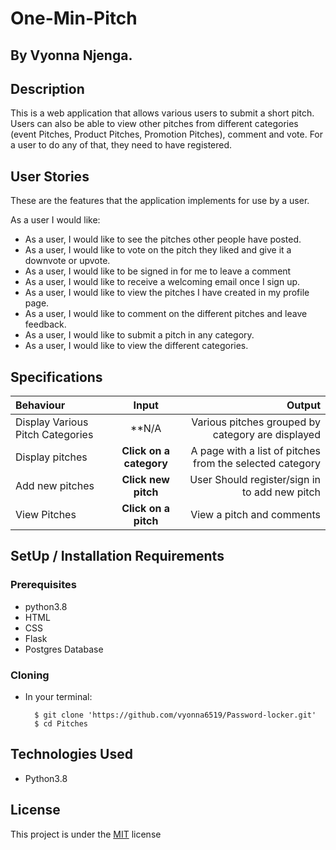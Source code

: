 # One-Min-Pitch

## By Vyonna Njenga.

## Description
This is a web application that allows various users to submit a short pitch. Users can also be able to view other pitches from different categories
(event Pitches, Product Pitches, Promotion Pitches), 
comment and vote. For a user to do any of that, they need to have registered.

## User Stories
These are the features that the application implements for use by a user.

As a user I would like:
* As a user, I would like to see the pitches other people have posted.
* As a user, I would like to vote on the pitch they liked and give it a downvote or upvote.
* As a user, I would like to be signed in for me to leave a comment
* As a user, I would like to receive a welcoming email once I sign up.
* As a user, I would like to view the pitches I have created in my profile page.
* As a user, I would like to comment on the different pitches and leave feedback.
* As a user, I would like to submit a pitch in any category.
* As a user, I would like to view the different categories.


## Specifications
| Behaviour | Input | Output |
| :---------------- | :---------------: | ------------------: |
| Display Various Pitch Categories | **N/A | Various pitches grouped by category are displayed|
| Display pitches | **Click on a category** | A page with a list of pitches from the selected category |
| Add new pitches | **Click new pitch** | User Should register/sign in to add new pitch |
| View Pitches | **Click on a pitch** | View a pitch and comments |


## SetUp / Installation Requirements
### Prerequisites
* python3.8
* HTML
* CSS
* Flask
* Postgres Database

### Cloning
* In your terminal:
        
        $ git clone 'https://github.com/vyonna6519/Password-locker.git'
        $ cd Pitches
        

        
## Technologies Used
* Python3.8

## License
This project is under the  [MIT](LICENSE.md) license

